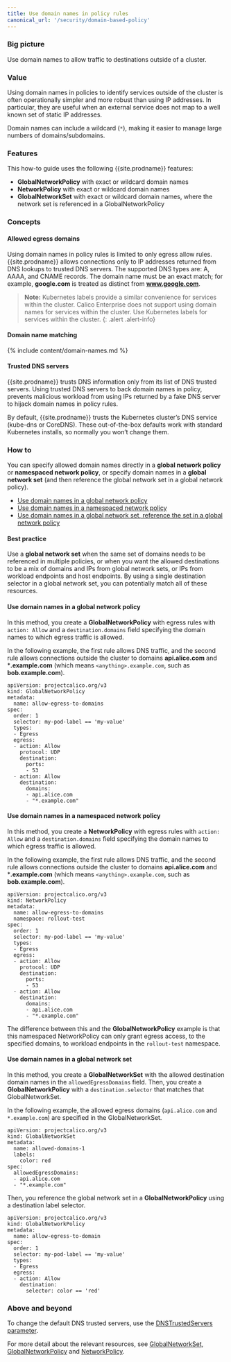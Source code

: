 ```yaml
---
title: Use domain names in policy rules
canonical_url: '/security/domain-based-policy'
---
```


### Big picture

Use domain names to allow traffic to destinations outside of a cluster.

### Value

Using domain names in policies to identify services outside of the cluster is often operationally simpler and more robust than using IP
addresses. In particular, they are useful when an external service does not map to a well known set of static IP addresses.

Domain names can include a wildcard (`*`), making it easier to manage large numbers of domains/subdomains.

### Features

This how-to guide uses the following {{site.prodname}} features:

- **GlobalNetworkPolicy** with exact or wildcard domain names
- **NetworkPolicy** with exact or wildcard domain names
- **GlobalNetworkSet** with exact or wildcard domain names, where the network set is referenced in a GlobalNetworkPolicy

### Concepts

#### Allowed egress domains

Using domain names in policy rules is limited to only egress allow rules. {{site.prodname}} allows connections only to IP addresses returned from DNS lookups to trusted DNS servers. The supported DNS types are: A, AAAA, and CNAME records. The domain name must be an exact match; for example, **google.com** is treated as distinct from **www.google.com**.

> **Note:** Kubernetes labels provide a similar convenience for
> services within the cluster. Calico Enterprise does not support using
> domain names for services within the cluster. Use Kubernetes labels
> for services within the cluster.
{: .alert .alert-info}

#### Domain name matching

{% include content/domain-names.md %}

#### Trusted DNS servers

{{site.prodname}} trusts DNS information only from its list of DNS trusted servers. Using trusted DNS servers to back domain names in
policy, prevents malicious workload from using IPs returned by a fake DNS server to hijack domain names in policy rules.

By default, {{site.prodname}} trusts the Kubernetes cluster’s DNS service (kube-dns or CoreDNS). These out-of-the-box defaults work with
standard Kubernetes installs, so normally you won’t change them.

### How to

You can specify allowed domain names directly in a **global network policy** or **namespaced network policy**, or specify domain names in a **global network set** (and then
reference the global network set in a global network policy).

- [Use domain names in a global network policy](#use-domain-names-in-a-global-network-policy)
- [Use domain names in a namespaced network policy](#use-domain-names-in-a-namespaced-network-policy)
- [Use domain names in a global network set, reference the set in a global network policy](#use-domain-names-in-a-global-network-set)

#### Best practice

Use a **global network set** when the same set of domains needs to be referenced in multiple policies, or when you want the allowed
destinations to be a mix of domains and IPs from global network sets, or IPs from workload endpoints and host endpoints. By using a single
destination selector in a global network set, you can potentially match all of these resources.

#### Use domain names in a global network policy

In this method, you create a **GlobalNetworkPolicy** with egress rules with `action: Allow` and a `destination.domains` field specifying the
domain names to which egress traffic is allowed.

In the following example, the first rule allows DNS traffic, and the second rule allows connections outside the cluster to domains
**api.alice.com** and ***.example.com** (which means `<anything>.example.com`, such as **bob.example.com**).

```
apiVersion: projectcalico.org/v3
kind: GlobalNetworkPolicy
metadata:
  name: allow-egress-to-domains
spec:
  order: 1
  selector: my-pod-label == 'my-value'
  types:
  - Egress
  egress:
  - action: Allow
    protocol: UDP
    destination:
      ports:
      - 53
  - action: Allow
    destination:
      domains:
      - api.alice.com
      - "*.example.com"
```
#### Use domain names in a namespaced network policy

In this method, you create a **NetworkPolicy** with egress rules with `action: Allow` and a `destination.domains` field specifying the
domain names to which egress traffic is allowed.

In the following example, the first rule allows DNS traffic, and the second rule allows connections outside the cluster to domains
**api.alice.com** and ***.example.com** (which means `<anything>.example.com`, such as **bob.example.com**).

```
apiVersion: projectcalico.org/v3
kind: NetworkPolicy
metadata:
  name: allow-egress-to-domains
  namespace: rollout-test
spec:
  order: 1
  selector: my-pod-label == 'my-value'
  types:
  - Egress
  egress:
  - action: Allow
    protocol: UDP
    destination:
      ports:
      - 53
  - action: Allow
    destination:
      domains:
      - api.alice.com
      - "*.example.com"
```

The difference between this and the **GlobalNetworkPolicy** example is that this namespaced NetworkPolicy can only grant egress access, to the specified domains, to workload endpoints in the `rollout-test` namespace.

#### Use domain names in a global network set

In this method, you create a **GlobalNetworkSet** with the allowed destination domain names in the `allowedEgressDomains` field. Then,
you create a **GlobalNetworkPolicy** with a `destination.selector` that matches that GlobalNetworkSet.

In the following example, the allowed egress domains (`api.alice.com` and `*.example.com`) are specified in the GlobalNetworkSet.

```
apiVersion: projectcalico.org/v3
kind: GlobalNetworkSet
metadata:
  name: allowed-domains-1
  labels:
    color: red
spec:
  allowedEgressDomains:
  - api.alice.com
  - "*.example.com"
```

Then, you reference the global network set in a **GlobalNetworkPolicy** using a destination label selector.

```
apiVersion: projectcalico.org/v3
kind: GlobalNetworkPolicy
metadata:
  name: allow-egress-to-domain
spec:
  order: 1
  selector: my-pod-label == 'my-value'
  types:
  - Egress
  egress:
  - action: Allow
    destination:
      selector: color == 'red'
```

### Above and beyond

To change the default DNS trusted servers, use the [DNSTrustedServers parameter]({{site.baseurl}}/reference/felix/configuration).

For more detail about the relevant resources, see
[GlobalNetworkSet]({{site.baseurl}}/reference/resources/globalnetworkset),
[GlobalNetworkPolicy]({{site.baseurl}}/reference/resources/globalnetworkpolicy)
and
[NetworkPolicy]({{site.baseurl}}/reference/resources/networkpolicy).
